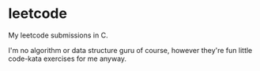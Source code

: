 # leetcode
My leetcode submissions in C.

I'm no algorithm or data structure guru of course, however they're fun little code-kata exercises
for me anyway.
